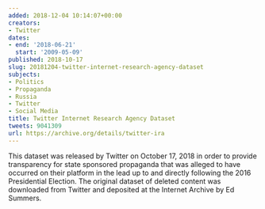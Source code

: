 ```yaml
---
added: 2018-12-04 10:14:07+00:00
creators:
- Twitter
dates:
- end: '2018-06-21'
  start: '2009-05-09'
published: 2018-10-17
slug: 20181204-twitter-internet-research-agency-dataset
subjects:
- Politics
- Propaganda
- Russia
- Twitter
- Social Media
title: Twitter Internet Research Agency Dataset
tweets: 9041309
url: https://archive.org/details/twitter-ira
---
```


This dataset was released by Twitter on October 17, 2018 in order to provide transparency for state sponsored propaganda that was alleged to have occurred on their platform in the lead up to and directly following the 2016 Presidential Election. The original dataset of deleted content was downloaded from Twitter and deposited at the Internet Archive by Ed Summers.
